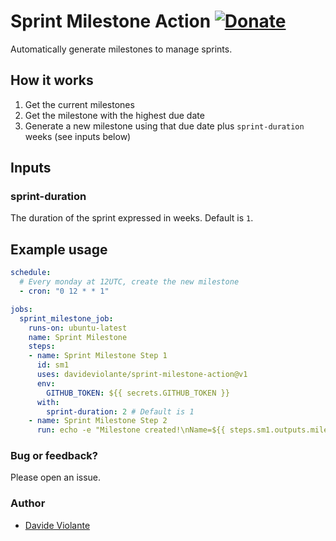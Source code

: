 # Sprint Milestone Action [![Donate](https://img.shields.io/badge/paypal-donate-179BD7.svg)](https://www.paypal.me/dviolante)
Automatically generate milestones to manage sprints.

## How it works
1. Get the current milestones
2. Get the milestone with the highest due date
3. Generate a new milestone using that due date plus `sprint-duration` weeks (see inputs below)

## Inputs

### sprint-duration

The duration of the sprint expressed in weeks. Default is `1`.

## Example usage

```yaml
schedule:
  # Every monday at 12UTC, create the new milestone
  - cron: "0 12 * * 1"

jobs:
  sprint_milestone_job:
    runs-on: ubuntu-latest
    name: Sprint Milestone
    steps:
    - name: Sprint Milestone Step 1
      id: sm1
      uses: davideviolante/sprint-milestone-action@v1
      env:
        GITHUB_TOKEN: ${{ secrets.GITHUB_TOKEN }}
      with:
        sprint-duration: 2 # Default is 1
    - name: Sprint Milestone Step 2
      run: echo -e "Milestone created!\nName=${{ steps.sm1.outputs.milestone-title }}\nNumber=${{ steps.sm1.outputs.milestone-number }}\nDueOn=${{ steps.sm1.outputs.milestone-dueon }}"
```

### Bug or feedback?
Please open an issue.

### Author
- [Davide Violante](https://github.com/DavideViolante)